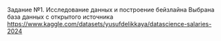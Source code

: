 Задание №1. Исследование данных и построение бейзлайна
Выбрана база данных с открытого источника https://www.kaggle.com/datasets/yusufdelikkaya/datascience-salaries-2024
